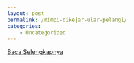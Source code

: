 ```yaml
---
layout: post
permalink: /mimpi-dikejar-ular-pelangi/
categories:
    - Uncategorized
---
```


[Baca Selengkapnya](/05)